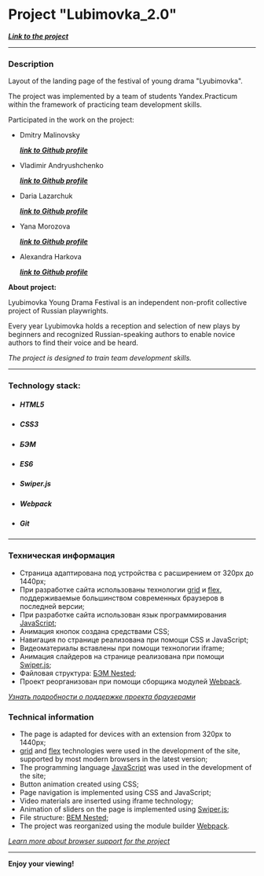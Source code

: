 # Project "Lubimovka_2.0"

***[Link to the project](https://loner789.github.io/lubimovka_2.0/index.html)***
___
### Description
Layout of the landing page of the festival of young drama "Lyubimovka".

The project was implemented by a team of students
Yandex.Practicum within the framework of practicing team
development skills.

Participated in the work on the project:
* Dmitry Malinovsky 

    ***[link to Github profile](https://github.com/Loner789)***
* Vladimir Andryushchenko

    ***[link to Github profile](https://github.com/vladimir-andrushchenko2)***
* Daria Lazarchuk

    ***[link to Github profile](https://github.com/dashalalala24)***
* Yana Morozova

    ***[link to Github profile](https://github.com/Yanabonne)***
* Alexandra Harkova

    ***[link to Github profile](https://github.com/sasha-harkova)***

**About project:**

Lyubimovka Young Drama Festival is an independent non-profit collective project of Russian playwrights.

Every year Lyubimovka holds a reception and selection of new plays by beginners and recognized Russian-speaking authors to enable novice authors to find their voice and be heard.

*The project is designed to train team development skills.*
___
### Technology stack:
* ##### HTML5
* ##### CSS3
* ##### БЭМ
* ##### ES6
* ##### Swiper.js
* ##### Webpack
* ##### Git
___
### Техническая информация
* Страница адаптирована под устройства с расширением от 320px до 1440px;
* При разработке сайта использованы технологии [grid](https://developer.mozilla.org/ru/docs/Web/CSS/CSS_Grid_Layout/Basic_Concepts_of_Grid_Layout) и [flex](https://developer.mozilla.org/ru/docs/Learn/CSS/CSS_layout/Flexbox), поддерживаемые большинством современных браузеров в последней версии;
* При разработке сайта использован язык программирования [JavaScript](https://ru.wikipedia.org/wiki/JavaScript);
* Анимация кнопок создана средствами CSS;
* Навигация по странице реализована при помощи CSS и JavaScript;
* Видеоматериалы вставлены при помощи технологии iframe;
* Анимация слайдеров на странице реализована при помощи [Swiper.js](https://swiperjs.com/);
* Файловая структура: [БЭМ Nested](https://ru.bem.info/methodology/filestructure/#nested);
* Проект реорганизован при помощи сборщика модулей [Webpack](https://ru.wikipedia.org/wiki/Webpack).

*[Узнать подробности о поддержке проекта браузерами](https://caniuse.com/?search=grid)*

### Technical information
* The page is adapted for devices with an extension from 320px to 1440px;
* [grid](https://developer.mozilla.org/ru/docs/Web/CSS/CSS_Grid_Layout/Basic_Concepts_of_Grid_Layout ) and [flex](https://developer.mozilla.org/ru/docs/Learn/CSS/CSS_layout/Flexbox) technologies were used in the development of the site, supported by most modern browsers in the latest version;
* The programming language [JavaScript](https://ru.wikipedia.org/wiki/JavaScript ) was used in the development of the site;
* Button animation created using CSS;
* Page navigation is implemented using CSS and JavaScript;
* Video materials are inserted using iframe technology;
* Animation of sliders on the page is implemented using [Swiper.js](https://swiperjs.com/);
* File structure: [BEM Nested](https://ru.bem.info/methodology/filestructure/#nested );
* The project was reorganized using the module builder [Webpack](https://ru.wikipedia.org/wiki/Webpack ).

*[Learn more about browser support for the project](https://caniuse.com/?search=grid )*

___
**Enjoy your viewing!**
